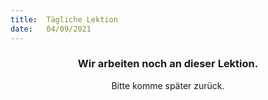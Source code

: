 ```yaml
---
title:  Tägliche Lektion
date:   04/09/2021
---
```


### <center>Wir arbeiten noch an dieser Lektion.</center>
<center>Bitte komme später zurück.</center>